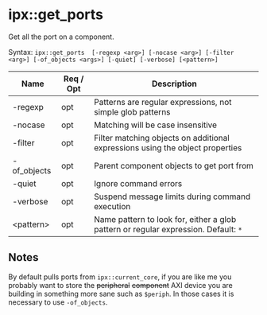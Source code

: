 # ipx::get_ports
Get all the port on a component.

Syntax: 
`ipx::get_ports  [-regexp <arg>] [-nocase <arg>] [-filter <arg>] [-of_objects <args>] [-quiet] [-verbose] [<pattern>]`

| Name     | Req / Opt | Description        
|----------|-----------|-----------
| -regexp          | opt | Patterns are regular expressions, not simple glob patterns |
| -nocase          | opt | Matching will be case insensitive |
| -filter          | opt | Filter matching objects on additional expressions using the object properties |
| -of_objects      | opt | Parent component objects to get port from |
| -quiet           | opt | Ignore command errors |
| -verbose         | opt | Suspend message limits during command execution |
| &lt;pattern&gt;  | opt | Name pattern to look for, either a glob pattern or regular expression. Default: `*` |

## Notes
By default pulls ports from `ipx::current_core`, if you are like me you probably want to store the ~~peripheral~~ ~~component~~ AXI device you are building in something more sane such as `$periph`. In those cases it is necessary to use `-of_objects`.
